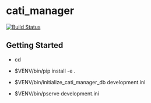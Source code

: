 cati_manager
============
[![Build Status](https://travis-ci.org/sapetnioc/cati_manager.svg?branch=master)](https://travis-ci.org/sapetnioc/cati_manager)


Getting Started
---------------

- cd <directory containing this file>

- $VENV/bin/pip install -e .

- $VENV/bin/initialize_cati_manager_db development.ini

- $VENV/bin/pserve development.ini

